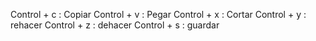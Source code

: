 Control + c : Copiar
Control + v : Pegar
Control + x : Cortar
Control + y : rehacer
Control + z : dehacer
Control + s : guardar